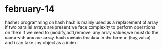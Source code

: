 # february-14
hashes
programming on hash
hash is mainly used as a replacement of array
if two parallel arrays are present.we face complexity to perform operations on them
if we need to (modify,add,remove) any array values,we must do the same with another array.
hash contain the data in the form of (key,value) and i can take any object as a index.

